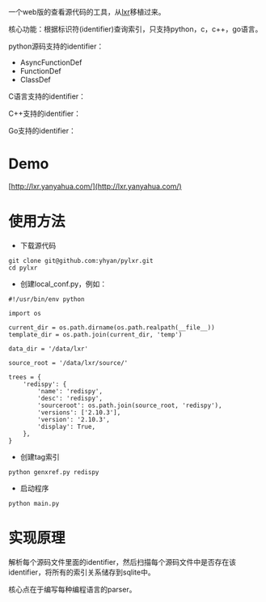 一个web版的查看源代码的工具，从[lxr](https://en.wikipedia.org/wiki/LXR_Cross_Referencer)移植过来。

核心功能：根据标识符(identifier)查询索引，只支持python，c，c++，go语言。

python源码支持的identifier：

- AsyncFunctionDef
- FunctionDef
- ClassDef

C语言支持的identifier：

C++支持的identifier：

Go支持的identifier：





# Demo

[http://lxr.yanyahua.com/](http://lxr.yanyahua.com/)

# 使用方法

- 下载源代码

```
git clone git@github.com:yhyan/pylxr.git
cd pylxr
```

- 创建local_conf.py，例如：

```
#!/usr/bin/env python

import os

current_dir = os.path.dirname(os.path.realpath(__file__))
template_dir = os.path.join(current_dir, 'temp')

data_dir = '/data/lxr'

source_root = '/data/lxr/source/'

trees = {
    'redispy': {
        'name': 'redispy',
        'desc': 'redispy',
        'sourceroot': os.path.join(source_root, 'redispy'),
        'versions': ['2.10.3'],
        'version': '2.10.3',
        'display': True,
    },
}

```

- 创建tag索引

```
python genxref.py redispy
```

- 启动程序

```
python main.py
```

# 实现原理

解析每个源码文件里面的identifier，然后扫描每个源码文件中是否存在该identifier，将所有的索引关系储存到sqlite中。

核心点在于编写每种编程语言的parser。


